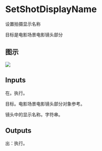 # SetShotDisplayName

设置拍摄显示名称

目标是电影场景电影镜头部分

## 图示

![]($-20221218-20533497.png)

## Inputs

在。执行。

目标。电影场景电影镜头部分对象参考。

镜头中的显示名称。字符串。  

## Outputs

出：执行。
